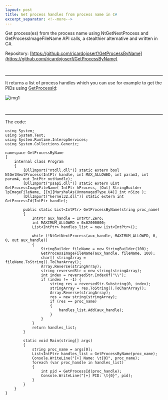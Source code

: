 ```yaml
---
layout: post
title: Get process handles from process name in C# 
excerpt_separator: <!--more-->
---
```


Get process(es) from the process name using NtGetNextProcess and GetProcessImageFileName API calls, a stealthier alternative and written in C#.

<!--more-->


Repository: [https://github.com/ricardojoserf/GetProcessByName](https://github.com/ricardojoserf/GetProcessByName)

<br>

-----------------------

It returns a list of process handles which you can use for example to get the PIDs using [GetProcessId](https://learn.microsoft.com/en-us/windows/win32/api/processthreadsapi/nf-processthreadsapi-getprocessid):

![img1](https://raw.githubusercontent.com/ricardojoserf/ricardojoserf.github.io/master/images/getprocessbyname/Screenshot_1.png)

<br>

-----------------------

The code:

```
using System;
using System.Text;
using System.Runtime.InteropServices;
using System.Collections.Generic;

namespace GetProcessByName
{
    internal class Program
    {
        [DllImport("ntdll.dll")] static extern bool NtGetNextProcess(IntPtr handle, int MAX_ALLOWED, int param3, int param4, out IntPtr outHandle);
        [DllImport("psapi.dll")] static extern uint GetProcessImageFileName( IntPtr hProcess, [Out] StringBuilder lpImageFileName, [In][MarshalAs(UnmanagedType.U4)] int nSize );
        [DllImport("kernel32.dll")] static extern int GetProcessId(IntPtr handle);

        public static List<IntPtr> GetProcessByName(string proc_name)
        {
            IntPtr aux_handle = IntPtr.Zero;
            int MAXIMUM_ALLOWED = 0x02000000;
            List<IntPtr> handles_list = new List<IntPtr>();

            while (!NtGetNextProcess(aux_handle, MAXIMUM_ALLOWED, 0, 0, out aux_handle))
            {
                StringBuilder fileName = new StringBuilder(100);
                GetProcessImageFileName(aux_handle, fileName, 100);
                char[] stringArray = fileName.ToString().ToCharArray();
                Array.Reverse(stringArray);
                string reversedStr = new string(stringArray);
                int index = reversedStr.IndexOf("\\");
                if (index != -1) {
                    string res = reversedStr.Substring(0, index);
                    stringArray = res.ToString().ToCharArray();
                    Array.Reverse(stringArray);
                    res = new string(stringArray);
                    if (res == proc_name)
                    {
                        handles_list.Add(aux_handle);
                    }
                }
            }
            return handles_list;
        }

        static void Main(string[] args)
        {
            string proc_name = args[0];
            List<IntPtr> handles_list = GetProcessByName(proc_name);
            Console.WriteLine("[+] Name: \t{0}", proc_name);
            foreach (var proc_handle in handles_list)
            {
                int pid = GetProcessId(proc_handle);
                Console.WriteLine("[+] PID: \t{0}", pid);
            }
        }
    }
}
```

